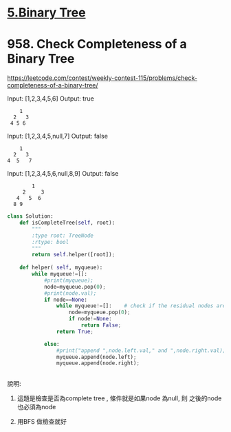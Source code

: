 # [5.Binary Tree](/binaryTree.md)

# 958. Check Completeness of a Binary Tree

https://leetcode.com/contest/weekly-contest-115/problems/check-completeness-of-a-binary-tree/

Input: [1,2,3,4,5,6]
Output: true

        1
      2   3
     4 5 6


Input: [1,2,3,4,5,null,7]
Output: false

        1
      2   3
    4  5   7


Input: [1,2,3,4,5,6,null,8,9]
Output: false

            1
         2     3
       4   5  6
      8 9
    

```python
class Solution:
    def isCompleteTree(self, root):
        """
        :type root: TreeNode
        :rtype: bool
        """
        return self.helper([root]);
        
    def helper( self, myqueue):
        while myqueue!=[]:
            #print(myqueue);
            node=myqueue.pop(0);
            #print(node.val);
            if node==None:
                while myqueue!=[]:    # check if the residual nodes are null or not.
                    node=myqueue.pop(0);
                    if node!=None:
                        return False;
                return True;

            else:
                #print("append ",node.left.val," and ",node.right.val);
                myqueue.append(node.left);
                myqueue.append(node.right);
  
 ```
 
 說明:
 1. 這題是檢查是否為complete tree , 條件就是如果node 為null, 則 之後的node 也必須為node
 
 2. 用BFS 做檢查就好